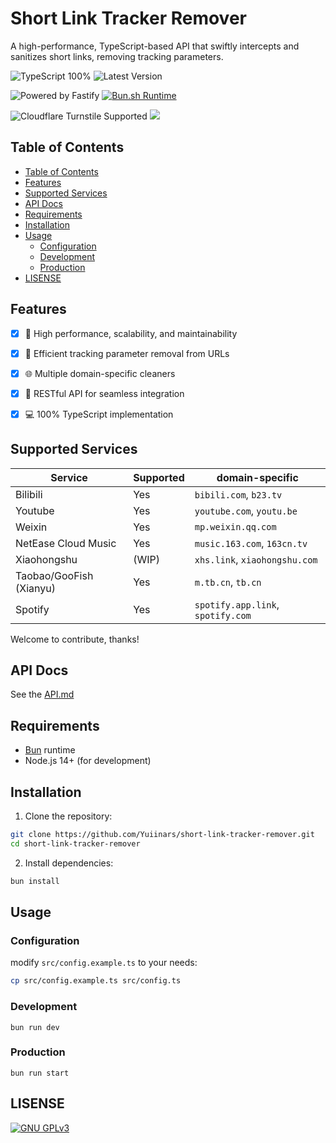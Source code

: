 # Short Link Tracker Remover

A high-performance, TypeScript-based API that swiftly intercepts and sanitizes short links, removing tracking parameters.

![TypeScript 100%](https://img.shields.io/badge/TypeScript-007ACC?style=for-the-badge&logo=typescript&logoColor=white) ![Latest Version](https://img.shields.io/github/v/tag/Yuiinars/short-link-tracker-remover?label=Latest%20Version&style=for-the-badge)

![Powered by Fastify](https://img.shields.io/badge/Fastify-000000?style=for-the-badge&logo=fastify&logoColor=white) [![Bun.sh Runtime](https://img.shields.io/badge/Bun_Runtime-000000?style=for-the-badge&logo=bun&logoColor=white)](https://bun.sh/)

![Cloudflare Turnstile Supported](https://img.shields.io/badge/Cloudflare_Turnstile-F38020?style=for-the-badge&logo=cloudflare&logoColor=white) ![](https://img.shields.io/badge/Cheer.IO-E88C1F?style=for-the-badge&logo=cheerio&logoColor=white)

## Table of Contents

- [Table of Contents](#table-of-contents)
- [Features](#features)
- [Supported Services](#supported-services)
- [API Docs](#api-docs)
- [Requirements](#requirements)
- [Installation](#installation)
- [Usage](#usage)
  - [Configuration](#configuration)
  - [Development](#development)
  - [Production](#production)
- [LISENSE](#lisense)

## Features

- [x] :rocket: High performance, scalability, and maintainability
- [x] :broom: Efficient tracking parameter removal from URLs
- [x] :globe_with_meridians: Multiple domain-specific cleaners
- [x] :electric_plug: RESTful API for seamless integration
- [x] :computer: 100% TypeScript implementation


## Supported Services

| Service                 | Supported | domain-specific                   |
| ----------------------- | --------- | --------------------------------- |
| Bilibili                | Yes       | `bibili.com`, `b23.tv`            |
| Youtube                 | Yes       | `youtube.com`, `youtu.be`         |
| Weixin                  | Yes       | `mp.weixin.qq.com`                |
| NetEase Cloud Music     | Yes       | `music.163.com`, `163cn.tv`       |
| Xiaohongshu             | (WIP)     | `xhs.link`, `xiaohongshu.com`     |
| Taobao/GooFish (Xianyu) | Yes       | `m.tb.cn`, `tb.cn`                |
| Spotify                 | Yes       | `spotify.app.link`, `spotify.com` |

Welcome to contribute, thanks!

## API Docs

See the [API.md](API.md)

## Requirements

- [Bun](https://bun.sh/) runtime
- Node.js 14+ (for development)

## Installation

1. Clone the repository:

```bash
git clone https://github.com/Yuiinars/short-link-tracker-remover.git
cd short-link-tracker-remover
```

2. Install dependencies:

```bash
bun install
```

## Usage

### Configuration

modify `src/config.example.ts` to your needs:

```bash
cp src/config.example.ts src/config.ts
```

### Development

```
bun run dev
```

### Production

```
bun run start
```

## LISENSE

[![GNU GPLv3](https://img.shields.io/github/license/Yuiinars/short-link-tracker-remover?logo=gnu&label=License)](LICENSE)